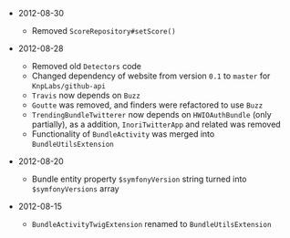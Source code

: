 * 2012-08-30
  * Removed `ScoreRepository#setScore()`

* 2012-08-28
  * Removed old `Detectors` code
  * Changed dependency of website from version `0.1` to `master`
    for `KnpLabs/github-api`
  * `Travis` now depends on `Buzz`
  * `Goutte` was removed, and finders were refactored to use `Buzz`
  * `TrendingBundleTwitterer` now depends on `HWIOAuthBundle` (only partially),
    as a addition, `InoriTwitterApp` and related was removed
  * Functionality of `BundleActivity` was merged into `BundleUtilsExtension`

* 2012-08-20
  * Bundle entity property `$symfonyVersion` string turned into `$symfonyVersions` array

* 2012-08-15
  * `BundleActivityTwigExtension` renamed to `BundleUtilsExtension`
